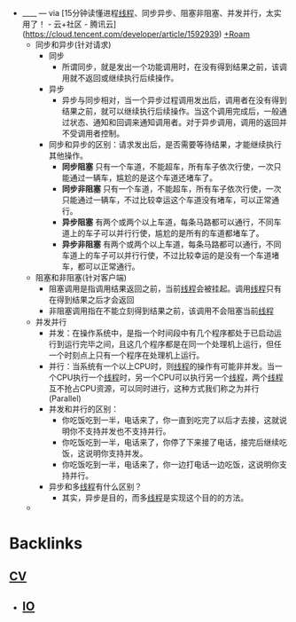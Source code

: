 - ____ — via [15分钟读懂进程[线程](<线程.md>)、同步异步、阻塞非阻塞、并发并行，太实用了！ - 云+社区 - 腾讯云](https://cloud.tencent.com/developer/article/1592939) [+Roam](<+Roam.md>)
    - 同步和异步(针对请求)
        - 同步
            - 所谓同步，就是发出一个功能调用时，在没有得到结果之前，该调用就不返回或继续执行后续操作。
        - 异步
            - 异步与同步相对，当一个异步过程调用发出后，调用者在没有得到结果之前，就可以继续执行后续操作。当这个调用完成后，一般通过状态、通知和回调来通知调用者。对于异步调用，调用的返回并不受调用者控制。
        - 同步和异步的区别：请求发出后，是否需要等待结果，才能继续执行其他操作。
            - **同步阻塞** 只有一个车道，不能超车，所有车子依次行使，一次只能通过一辆车，尴尬的是这个车道还堵车了。
            - **同步非阻塞** 只有一个车道，不能超车，所有车子依次行使，一次只能通过一辆车，不过比较幸运这个车道没有堵车，可以正常通行。
            - **异步阻塞** 有两个或两个以上车道，每条马路都可以通行，不同车道上的车子可以并行行使，尴尬的是所有的车道都堵车了。
            - **异步非阻塞** 有两个或两个以上车道，每条马路都可以通行，不同车道上的车子可以并行行使，不过比较幸运的是没有一个车道堵车，都可以正常通行。
    - 阻塞和非阻塞(针对客户端)
        - 阻塞调用是指调用结果返回之前，当前[线程](<线程.md>)会被挂起。调用[线程](<线程.md>)只有在得到结果之后才会返回
        - 非阻塞调用指在不能立刻得到结果之前，该调用不会阻塞当前[线程](<线程.md>)
    - 并发并行
        - 并发：在操作系统中，是指一个时间段中有几个程序都处于已启动运行到运行完毕之间，且这几个程序都是在同一个处理机上运行，但任一个时刻点上只有一个程序在处理机上运行。
        - 并行：当系统有一个以上CPU时，则[线程](<线程.md>)的操作有可能非并发。当一个CPU执行一个[线程](<线程.md>)时，另一个CPU可以执行另一个[线程](<线程.md>)，两个[线程](<线程.md>)互不抢占CPU资源，可以同时进行，这种方式我们称之为并行(Parallel)
        - 并发和并行的区别：
            - 你吃饭吃到一半，电话来了，你一直到吃完了以后才去接，这就说明你不支持并发也不支持并行。
            - 你吃饭吃到一半，电话来了，你停了下来接了电话，接完后继续吃饭，这说明你支持并发。
            - 你吃饭吃到一半，电话来了，你一边打电话一边吃饭，这说明你支持并行。
        - 异步和多[线程](<线程.md>)有什么区别？
            - 其实，异步是目的，而多[线程](<线程.md>)是实现这个目的的方法。
    - 

# Backlinks
## [CV](<CV.md>)
- ## [IO](<IO.md>)

